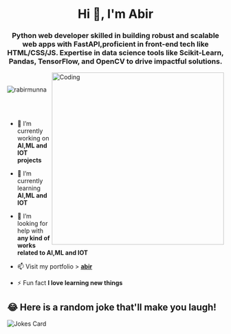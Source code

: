 

<h1 align="center">Hi 👋, I'm Abir</h1>
<h3 align="center">Python web developer skilled in building robust and scalable web apps with FastAPI,proficient in front-end tech like HTML/CSS/JS. Expertise in data science tools like Scikit-Learn, Pandas, TensorFlow, and OpenCV to drive impactful solutions.</h3>
<img align="right" alt="Coding" width="400" src="https://raw.githubusercontent.com/TheDudeThatCode/TheDudeThatCode/master/Assets/Developer.gif">
<br>
<p align="left"> <img src="https://komarev.com/ghpvc/?username=abirmunna&label=Profile%20views&color=0e75b6&style=flat" alt="rabirmunna" /> </p>
<br>
<br>

- 🔭 I’m currently working on **AI,ML and IOT projects**

- 🌱 I’m currently learning **AI,ML and IOT**

- 🤝 I’m looking for help with **any kind of works related to AI,ML and IOT**

- 📫 Visit my portfolio > **[abir](https://abir-resume-67162007e012.herokuapp.com/)**

- ⚡ Fun fact **I love learning new things**






## 😂 Here is a random joke that'll make you laugh!
![Jokes Card](https://readme-jokes.vercel.app/api)



<!---
abirmunna/abirmunna is a ✨ special ✨ repository because its `README.md` (this file) appears on your GitHub profile.
You can click the Preview link to take a look at your changes.
--->
